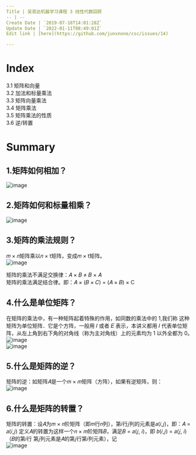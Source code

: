 ```yaml
---
Title | 吴恩达机器学习课程 3 线性代数回顾
-- | --
Create Date | `2019-07-18T14:01:28Z`
Update Date | `2022-01-11T08:49:01Z`
Edit link | [here](https://github.com/junxnone/csc/issues/14)

---
```

# Index
3.1 矩阵和向量  
3.2 加法和标量乘法  
3.3 矩阵向量乘法  
3.4 矩阵乘法  
3.5 矩阵乘法的性质  
3.6 逆/转置  

# Summary

## 1.矩阵如何相加？
![image](https://user-images.githubusercontent.com/2216970/49750597-55fb2480-fce6-11e8-9353-db7bae2de9f2.png)

## 2.矩阵如何和标量相乘？
![image](https://user-images.githubusercontent.com/2216970/49750605-5c899c00-fce6-11e8-85ac-5e82468b60f9.png)

## 3.矩阵的乘法规则？
𝑚 × 𝑛矩阵乘以𝑛 × t矩阵，变成𝑚 × t矩阵。  
![image](https://user-images.githubusercontent.com/2216970/49750360-a6be4d80-fce5-11e8-8e63-a23d41dfef8c.png)

矩阵的乘法不满足交换律：𝐴 × 𝐵 ≠ 𝐵 × 𝐴  
矩阵的乘法满足结合律。即：𝐴 × (𝐵 × 𝐶) = (𝐴 × 𝐵) × C

## 4.什么是单位矩阵？
在矩阵的乘法中，有一种矩阵起着特殊的作用，如同数的乘法中的 1,我们称 这种矩阵为单位矩阵．它是个方阵，一般用 𝐼 或者 𝐸 表示，本讲义都用 𝐼 代表单位矩阵，从左上角到右下角的对角线（称为主对角线）上的元素均为 1 以外全都为 0。  
![image](https://user-images.githubusercontent.com/2216970/49750458-e71dcb80-fce5-11e8-99b8-55ed5f767cc2.png)  
![image](https://user-images.githubusercontent.com/2216970/49750476-f0a73380-fce5-11e8-9215-a04aa7d68471.png)


## 5.什么是矩阵的逆？
矩阵的逆：如矩阵𝐴是一个𝑚 × 𝑚矩阵（方阵），如果有逆矩阵，则：  
![image](https://user-images.githubusercontent.com/2216970/49750091-f8b2a380-fce4-11e8-8972-bca752d69bcd.png)

## 6.什么是矩阵的转置？
矩阵的转置：设𝐴为𝑚 × 𝑛阶矩阵（即𝑚行𝑛列），第𝑖行𝑗列的元素是𝑎(𝑖,𝑗)，即：𝐴 = 𝑎(𝑖,𝑗) 
定义𝐴的转置为这样一个𝑛 × 𝑚阶矩阵𝐵，满足𝐵 = 𝑎(𝑗, 𝑖)，即 𝑏(𝑖,𝑗) = 𝑎(𝑗, 𝑖)（𝐵的第𝑖行
第𝑗列元素是𝐴的第𝑗行第𝑖列元素），记  
![image](https://user-images.githubusercontent.com/2216970/49750201-44fde380-fce5-11e8-8410-1cc726f27f21.png)


